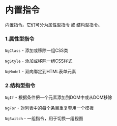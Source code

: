 
内置指令
=====

内置指令。它们可分为属性型指令 或 结构型指令。


### 1.属性型指令

`NgClass` - 添加或移除一组CSS类

`NgStyle` - 添加或移除一组CSS样式

`NgModel` - 双向绑定到HTML表单元素


### 2.结构型指令

`NgIf` - 根据条件把一个元素添加到DOM中或从DOM移除

`NgFor` - 对列表中的每个条目重复套用一个模板

`NgSwitch` - 一组指令，用于切换一组视图